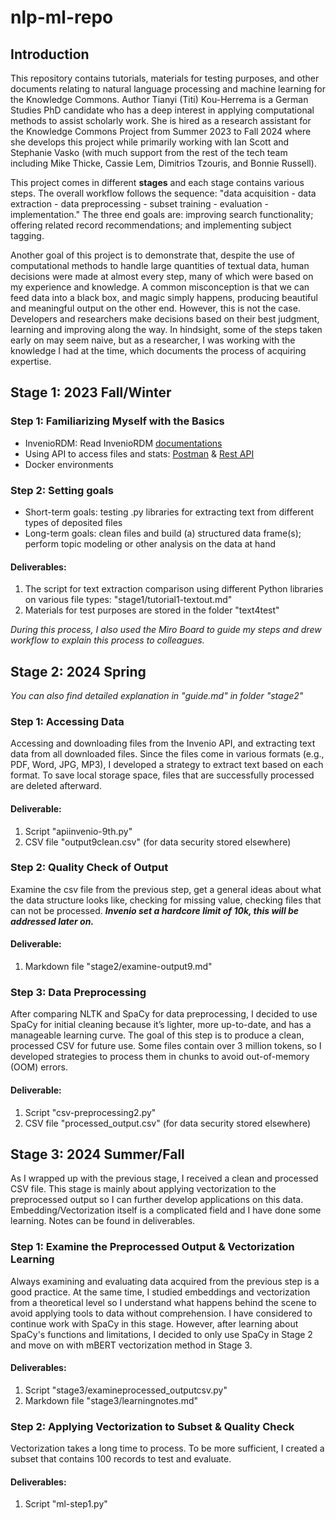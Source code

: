 # nlp-ml-repo
## Introduction
This repository contains tutorials, materials for testing purposes, and other documents relating to natural language processing and machine learning for the Knowledge Commons. Author Tianyi (Titi) Kou-Herrema is a German Studies PhD candidate who has a deep interest in applying computational methods to assist scholarly work. She is hired as a research assistant for the Knowledge Commons Project from Summer 2023 to Fall 2024 where she develops this project while primarily working with Ian Scott and Stephanie Vasko (with much support from the rest of the tech team including Mike Thicke, Cassie Lem, Dimitrios Tzouris, and Bonnie Russell).

This project comes in different **stages** and each stage contains various steps. The overall workflow follows the sequence: "data acquisition - data extraction - data preprocessing - subset training - evaluation - implementation." The three end goals are: improving search functionality; offering related record recommendations; and implementing subject tagging.

Another goal of this project is to demonstrate that, despite the use of computational methods to handle large quantities of textual data, human decisions were made at almost every step, many of which were based on my experience and knowledge. A common misconception is that we can feed data into a black box, and magic simply happens, producing beautiful and meaningful output on the other end. However, this is not the case. Developers and researchers make decisions based on their best judgment, learning and improving along the way. In hindsight, some of the steps taken early on may seem naive, but as a researcher, I was working with the knowledge I had at the time, which documents the process of acquiring expertise.

## Stage 1: 2023 Fall/Winter

### Step 1: Familiarizing Myself with the Basics
- InvenioRDM: Read InvenioRDM [documentations](https://inveniordm.docs.cern.ch/)
- Using API to access files and stats: [Postman](https://www.postman.com/) & [Rest API](https://inveniordm.docs.cern.ch/reference/rest_api_index/)
- Docker environments

### Step 2: Setting goals
- Short-term goals: testing .py libraries for extracting text from different types of deposited files
- Long-term goals: clean files and build (a) structured data frame(s); perform topic modeling or other analysis on the data at hand
  
#### Deliverables:
1. The script for text extraction comparison using different Python libraries on various file types: "stage1/tutorial1-textout.md"
2. Materials for test purposes are stored in the folder "text4test"

*During this process, I also used the Miro Board to guide my steps and drew workflow to explain this process to colleagues.*

## Stage 2: 2024 Spring
*You can also find detailed explanation in "guide.md" in folder "stage2"*

### Step 1: Accessing Data
Accessing and downloading files from the Invenio API, and extracting text data from all downloaded files. Since the files come in various formats (e.g., PDF, Word, JPG, MP3), I developed a strategy to extract text based on each format. To save local storage space, files that are successfully processed are deleted afterward.

#### Deliverable:
1. Script "apiinvenio-9th.py"
2. CSV file "output9clean.csv" (for data security stored elsewhere)

### Step 2: Quality Check of Output
Examine the csv file from the previous step, get a general ideas about what the data structure looks like, checking for missing value, checking files that can not be processed.
***Invenio set a hardcore limit of 10k, this will be addressed later on.***

#### Deliverable:
1. Markdown file "stage2/examine-output9.md"

### Step 3: Data Preprocessing
After comparing NLTK and SpaCy for data preprocessing, I decided to use SpaCy for initial cleaning because it’s lighter, more up-to-date, and has a manageable learning curve. The goal of this step is to produce a clean, processed CSV for future use. Some files contain over 3 million tokens, so I developed strategies to process them in chunks to avoid out-of-memory (OOM) errors.

#### Deliverable:
1. Script "csv-preprocessing2.py"
2. CSV file "processed_output.csv" (for data security stored elsewhere)

## Stage 3: 2024 Summer/Fall
As I wrapped up with the previous stage, I received a clean and processed CSV file. This stage is mainly about applying vectorization to the preprocessed output so I can further develop applications on this data. Embedding/Vectorization itself is a complicated field and I have done some learning. Notes can be found in deliverables.

### Step 1: Examine the Preprocessed Output & Vectorization Learning
Always examining and evaluating data acquired from the previous step is a good practice.
At the same time, I studied embeddings and vectorization from a theoretical level so I understand what happens behind the scene to avoid applying tools to data without comprehension. I have considered to continue work with SpaCy in this stage. However, after learning about SpaCy's functions and limitations, I decided to only use SpaCy in Stage 2 and move on with mBERT vectorization method in Stage 3.

#### Deliverables:
1. Script "stage3/examineprocessed_outputcsv.py"
2. Markdown file "stage3/learningnotes.md"

### Step 2: Applying Vectorization to Subset & Quality Check
Vectorization takes a long time to process. To be more sufficient, I created a subset that contains 100 records to test and evaluate.

#### Deliverables:
1. Script "ml-step1.py"

